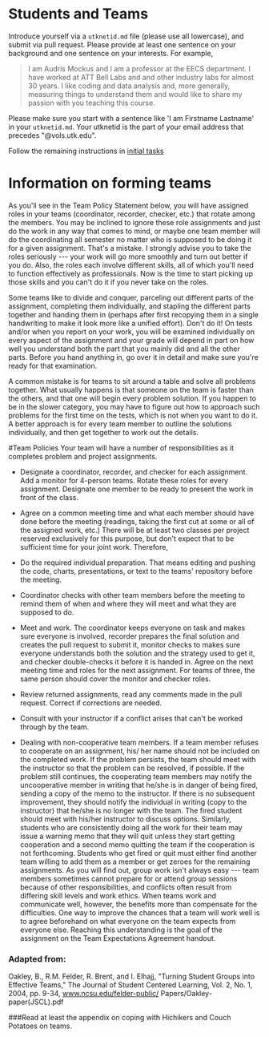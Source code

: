 Students and Teams
========

Introduce yourself via a `utknetid.md` file (please use all lowercase), and submit via pull request.
Please provide at least one sentence on your background and one sentence on your interests. For example,
> I am Audris Mockus and I am a professor at the EECS department. I have worked at ATT Bell Labs and 
> and other industry labs for almost 30 years. I like coding and data analysis and, more generally, measuring 
> things to understand them and would like to share my passion with you teaching this course. 

Please make sure you start with a sentence like 'I am Firstname Lastname' in your `utknetid.md`. Your utknetid is 
the part of your email address that precedes "@vols.utk.edu".

Follow the remaining instructions in [initial tasks](https://github.com/fdac24/news/blob/master/Preliminary.md)


Information on forming teams
===================================

As you'll see in the Team Policy Statement below, you
will have assigned roles in your teams (coordinator, recorder, checker, etc.) 
that rotate among the members. You may be inclined to ignore these role
assignments and just do the work in any way that
comes to mind, or maybe one team member will
do the coordinating all semester no matter who is supposed
to be doing it for a given
assignment. That's a mistake. I strongly advise you
to take the roles seriously --- your work will go more
smoothly and turn out better if you do. Also, the
roles each involve different skills, all of which you'll
need to function effectively as professionals. Now
is the time to start picking up those skills and you
can't do it if you never take on the roles.

Some teams like to divide and conquer, parceling
out different parts of the assignment, completing
them individually, and stapling the different parts
together and handing them in (perhaps after first
recopying them in a single handwriting to make it
look more like a unified effort). Don't do it! On
tests and/or when you report on your work, you
will be examined individually on every aspect of
the assignment and your grade will depend in part
on how well you understand both the part that you
mainly did and all the other parts. Before you hand
anything in, go over it in detail and make sure
you're ready for that examination.

A common mistake is for teams to sit around a table
and solve all problems together. What usually happens is that someone on the team is faster than the
others, and that one will begin every problem solution. If you happen to be in the slower category,
you may have to figure out how to approach such
problems for the first time on the tests, which is
not when you want to do it. A better approach is
for every team member to outline the solutions individually, and then get together to work out the
details.


#Team Policies
Your team will have a number of responsibilities as it completes
problem and project assignments. 

* Designate a coordinator, recorder, and checker for each
assignment. Add a monitor for 4-person teams.  Rotate these roles
for every assignment. Designate one member to be ready to present
the work in front of the class. 

* Agree on a common meeting time and what each member should have
done before the meeting (readings, taking the first cut at some or
all of the assigned work, etc.)  There will be at least two classes
per project reserved exclusively for this purpose, but don't expect
that to be sufficient time for your joint work. Therefore,

* Do the required individual preparation. That means editing and
pushing the code, charts, presentations, or text to the teams'
repository before the meeting.

* Coordinator checks with other team members before the meeting to
remind them of when and where they will meet and what they are
supposed to do.

* Meet and work. The coordinator keeps everyone on task and makes sure
everyone is involved, recorder prepares the final solution and
creates the pull request to submit it, monitor checks to makes sure
everyone understands both the solution and the strategy used to get
it, and checker double-checks it before it is handed in. Agree on the 
next meeting time and roles for the next assignment. For teams of
three, the same person should cover the monitor and checker roles.

* Review returned assignments, read any comments made in the pull
 request. Correct if corrections are needed.
 
* Consult with your instructor if a conflict arises that can't be worked through by the team.

* Dealing with non-cooperative team members. If a team member refuses to cooperate on an assignment, his/
her name should not be included on the completed work. If the problem persists, the team should meet with
the instructor so that the problem can be resolved, if possible. If the problem still continues, the cooperating
team members may notify the uncooperative member in writing that he/she is in danger of being fired,
sending a copy of the memo to the instructor. If there is no subsequent improvement, they should notify the
individual in writing (copy to the instructor) that he/she is no longer with the team. The fired student should
meet with his/her instructor to discuss options. Similarly, students who are consistently doing all the work
for their team may issue a warning memo that they will quit unless they start getting cooperation and a
second memo quitting the team if the cooperation is not forthcoming. Students who get fired or quit must
either find another team willing to add them as a member or get zeroes for the remaining assignments.
As you will find out, group work isn't always easy --- team members sometimes cannot prepare for or attend
group sessions because of other responsibilities, and conflicts often result from differing skill levels and work
ethics. When teams work and communicate well, however, the benefits more than compensate for the difficulties.
One way to improve the chances that a team will work well is to agree beforehand on what everyone on the team
expects from everyone else. Reaching this understanding is the goal of the assignment on the Team Expectations
Agreement handout.


### Adapted from:
Oakley, B., R.M. Felder, R. Brent, and I. Elhajj, "Turning Student Groups into Effective Teams," The Journal of Student Centered
Learning, Vol. 2, No. 1, 2004, pp. 9-34, www.ncsu.edu/felder-public/
Papers/Oakley-paper(JSCL).pdf

###Read at least the appendix on coping with Hichikers and Couch Potatoes on teams.

